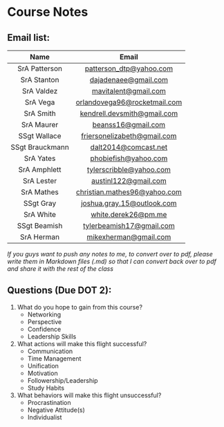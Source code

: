 Course Notes
============

Email list:
-----------
|	Name		|		Email			|
| :-------------------:	| :-----------------------------------:	|
| SrA Patterson		|	patterson_dtp@yahoo.com		|
| SrA Stanton		|	dajadenaee@gmail.com		|
| SrA Valdez		|	mavitalent@gmail.com		|
| SrA Vega		|	orlandovega96@rocketmail.com	|
| SrA Smith		|	kendrell.devsmith@gmail.com	|
| SrA Maurer		|	beanss16@gmail.com		|
| SSgt Wallace		|	friersonelizabeth@gmail.com	|
| SSgt Brauckmann	|	dalt2014@comcast.net		|
| SrA Yates		|	phobiefish@yahoo.com		|
| SrA Amphlett		|	tylerscribble@yahoo.com		|
| SrA Lester		|	austinl122@gmail.com		|
| SrA Mathes		|	christian.mathes96@yahoo.com	|
| SSgt Gray		|	joshua.gray.15@outlook.com	|
| SrA White		|	white.derek26@pm.me		|
| SSgt Beamish		|	tylerbeamish17@gmail.com	|
| SrA Herman		|	mikexherman@gmail.com		|

*If you guys want to push any notes to me, to convert over to pdf, please write them in Markdown files (.md) so that I can convert back over to pdf and share it with the rest of the class*

Questions (Due DOT 2):
----------------------

1. What do you hope to gain from this course?
	- Networking
	- Perspective
	- Confidence
	- Leadership Skills
2. What actions will make this flight successful?
	- Communication
	- Time Management
	- Unification
	- Motivation
	- Followership/Leadership
	- Study Habits
3. What behaviors will make this flight unsuccessful?
	- Procrastination
	- Negative Attitude(s)
	- Individualist
